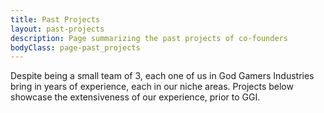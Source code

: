 ```yaml
---
title: Past Projects
layout: past-projects
description: Page summarizing the past projects of co-founders
bodyClass: page-past_projects
---
```



Despite being a small team of 3, each one of us in God Gamers Industries bring in years of experience, each in our niche areas. Projects below showcase the extensiveness of our experience, prior to GGI.

